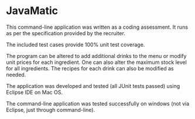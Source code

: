 # JavaMatic

This command-line application was written as a coding assessment.
It runs as per the specification provided by the recruiter.

The included test cases provide 100% unit test coverage.

The program can be altered to add additional drinks to the menu or modify unit prices for each ingredient.
One can also alter the maximum stock level for all ingredients.
The recipes for each drink can also be modified as needed.


The application was developed and tested (all JUnit tests passed) using Eclipse IDE on Mac OS. 

The command-line application was tested successfully on windows (not via Eclipse, just through command-line).
